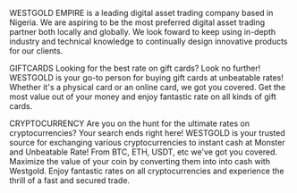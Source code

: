 WESTGOLD EMPIRE is a leading digital asset trading company based in Nigeria. We are aspiring to be the most preferred digital asset trading partner both locally and globally. We look foward to keep using in-depth industry and technical knowledge to continually design innovative products for our clients.

GIFTCARDS
Looking for the best rate on gift cards? Look no further! WESTGOLD is your go-to person for buying gift cards at unbeatable rates! Whether it's a physical card or an online card, we got you covered. Get the most value out of your money and enjoy fantastic rate on all kinds of gift cards.

CRYPTOCURRENCY
Are you on the hunt for the ultimate rates on cryptocurrencies? Your search ends right here! WESTGOLD is your trusted source for exchanging various cryptocurrencies to instant cash at Monster and Unbeatable Rate! From BTC, ETH, USDT, etc we've got you covered. Maximize the value of your coin by converting them into into cash with Westgold. Enjoy fantastic rates on all cryptocurrencies and experience the thrill of a fast and secured trade.
